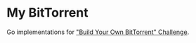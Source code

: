 # My BitTorrent

Go implementations for ["Build Your Own BitTorrent" Challenge](https://app.codecrafters.io/courses/bittorrent/overview).
